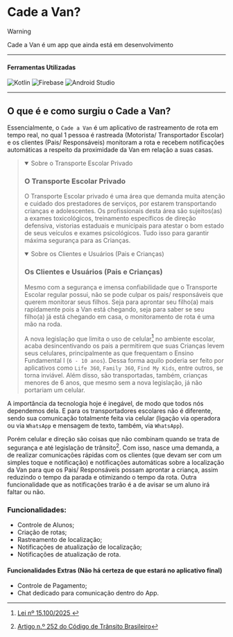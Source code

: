 <!-- Cabeçalho -->

# Cade a Van?

> [!Warning]
> Cade a Van é um app que ainda está em desenvolvimento

___

#### Ferramentas Utilizadas

![Kotlin](https://skillicons.dev/icons?i=kotlin)
![Firebase](https://skillicons.dev/icons?i=firebase)
![Android Studio](https://skillicons.dev/icons?i=androidstudio)

___

<!-- Corpo do README -->

## O que é e como surgiu o Cade a Van?

Essencialmente, o `Cade a Van` é um aplicativo de rastreamento de rota em tempo real, no qual 1 pessoa é rastreada (Motorista/ Transportador Escolar) e os clientes (Pais/ Responsáveis) monitoram a rota e recebem notificações automáticas a respeito da proximidade da Van em relação a suas casas.

<!-- Detalhes específicos que não dizem respeito ao app necessariamente -->
> <details open>
>  <summary>Sobre o Transporte Escolar Privado</summary>
>
> ### O Transporte Escolar Privado
>
> O Transporte Escolar privado é uma área que demanda muita atenção e cuidado dos prestadores de serviços, por estarem transportando crianças e adolescentes. Os profissionais desta área são sujeitos(as) a exames toxicológicos, treinamento específicos de direção defensiva, vistorias estaduais e municipais para atestar o bom estado de seus veículos e exames psicológicos. Tudo isso para garantir máxima segurança para as Crianças.
>
> </details>
>
> <details open>
>  <summary>Sobre os Clientes e Usuários (Pais e Crianças)</summary>
>
> ### Os Clientes e Usuários (Pais e Crianças)
>
> Mesmo com a segurança e imensa confiabilidade que o Transporte Escolar regular possui, não se pode culpar os pais/ responsáveis que querem monitorar seus filhos. Seja para aprontar seu filho(a) mais rapidamente pois a Van está chegando, seja para saber se seu filho(a) já está chegando em casa, o monitoramento de rota é uma mão na roda.
>
> A nova legislação que limita o uso de celular[^1] no ambiente escolar, acaba desincentivando os pais a permitirem que suas Crianças levem seus celulares, principalmente as que frequentam o Ensino Fundamental I (`6 - 10 anos`). Dessa forma aquilo poderia ser feito por aplicativos como `Life 360`, `Family 360`, `Find My Kids`, entre outros, se torna inviável. Além disso, são transportadas, também, crianças menores de 6 anos, que mesmo sem a nova legislação, já não portariam um celular.
>
> </details>

<!-- Retorno do corpo do README -->

A importância da tecnologia hoje é inegável, de modo que todos nós dependemos dela. E para os transportadores escolares não é diferente, sendo sua comunicação totalmente feita via celular (ligação via operadora ou via `WhatsApp` e mensagem de texto, também, via `WhatsApp`). 

Porém celular e direção são coisas que não combinam quando se trata de segurança e até legislação de trânsito[^2]. Com isso, nasce uma demanda, a de realizar comunicações rápidas com os clientes (que devam ser com um simples toque e notificação) e notificações automáticas sobre a localização da Van para que os Pais/ Responsáveis possam aprontar a criança, assim reduzindo o tempo da parada e otimizando o tempo da rota. Outra funcionalidade que as notificações trarão é a de avisar se um aluno irá faltar ou não.

### Funcionalidades:

- Controle de Alunos;
- Criação de rotas;
- Rastreamento de localização;
- Notificações de atualização de localização;
- Notificações de atualização de rota.

#### Funcionalidades Extras (Não há certeza de que estará no aplicativo final)

- Controle de Pagamento;
- Chat dedicado para comunicação dentro do App.

[^1]: [Lei nº 15.100/2025 ](https://www.in.gov.br/en/web/dou/-/lei-n-15.100-de-13-de-janeiro-de-2025-606772935)

[^2]: [Artigo n.º 252 do Código de Trânsito Brasileiro](https://www.ctbdigital.com.br/artigo/art252)


